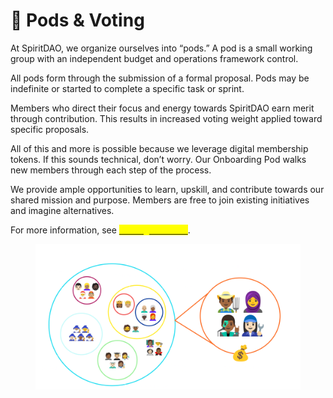 # 🐋 Pods & Voting

At SpiritDAO, we organize ourselves into “pods.” A pod is a small working group with an independent budget and operations framework control.&#x20;

All pods form through the submission of a formal proposal. Pods may be indefinite or started to complete a specific task or sprint.

Members who direct their focus and energy towards SpiritDAO earn merit through contribution. This results in increased voting weight applied toward specific proposals.&#x20;

All of this and more is possible because we leverage digital membership tokens. If this sounds technical, don’t worry. Our Onboarding Pod walks new members through each step of the process.

We provide ample opportunities to learn, upskill, and contribute towards our shared mission and purpose. Members are free to join existing initiatives and imagine alternatives.

For more information, see [<mark style="color:yellow;">Pod Agreements</mark>](../pod-agreements.md).



<figure><img src="../../.gitbook/assets/podsDARK (2).png" alt=""><figcaption></figcaption></figure>
